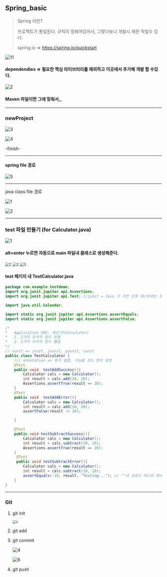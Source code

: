 ## Spring_basic

> Spring 이란?
>
> 프로젝트가 통일된다. 규칙이 정해져있어서, 그렇다보니 개발시 제한 적일수 있다.
>
> spring.io => https://spring.io/quickstart

![11](https://user-images.githubusercontent.com/34231229/74992463-82363780-548b-11ea-84ef-0e27ecb6fa12.JPG)



####  dependendies => 필요한 핵심 라이브러리를 제외하고 이곳에서 추가해 개발 할 수있다.

![2](https://user-images.githubusercontent.com/34231229/74992498-9f6b0600-548b-11ea-8b52-b76dee920593.JPG)



#### Maven 파일이면 그에 맞춰서,,

---

### newProject

![3](https://user-images.githubusercontent.com/34231229/74992772-6d0dd880-548c-11ea-9a77-3946824c98f0.JPG)



![4](https://user-images.githubusercontent.com/34231229/74992779-7434e680-548c-11ea-84ca-65bf05312d65.JPG)

-finish-

---

#### spring file 경로

![5](https://user-images.githubusercontent.com/34231229/74992969-f3c2b580-548c-11ea-98d5-aa2e38536936.JPG)

---

java class file 경로

![1](https://user-images.githubusercontent.com/34231229/74993193-9844f780-548d-11ea-8dbc-4f1051c11be1.JPG)

![2](https://user-images.githubusercontent.com/34231229/74993317-f671da80-548d-11ea-805d-15576069922f.JPG)

---

### test 파일 만들기 (for Calculator.java)

![1](https://user-images.githubusercontent.com/34231229/74993648-f7efd280-548e-11ea-820e-73ec3cda74fb.JPG)




#### alt+enter 누르면 자동으로 main 파일내 클래스로 생성해준다.

<img src="https://user-images.githubusercontent.com/34231229/74993776-79dffb80-548f-11ea-9c1d-6a7985ace853.png" alt="2" style="zoom:80%;" />


<img src="https://user-images.githubusercontent.com/34231229/74993778-7b112880-548f-11ea-9095-7237b58e60f6.jpg" alt="2" style="zoom:80%;" />


<img src="https://user-images.githubusercontent.com/34231229/74993794-82383680-548f-11ea-8cf6-16a1eb8185fc.png" alt="3" style="zoom:80%;" />

#### test 패키지 내 TestCalculator.java

```java
package com.example.testdemo;
import org.junit.jupiter.api.Assertions;
import org.junit.jupiter.api.Test; //junit = Java 가 가진 단위 테스트라는 뜻

import java.util.Calendar;

import static org.junit.jupiter.api.Assertions.assertEquals;
import static org.junit.jupiter.api.Assertions.assertFalse;

/*
*   Application SRS: 계산기(Calculator)
*   1. 2가지 숫자의 정수 덧셈
*   2. 2가지 숫자의 정수 뺄셈
*/
// xunit => junit, jsunit, pyunit, cunit
public class TestCalculator {
    /// annotation => 부가 설명, 기능을 코드 엇이 설정
    @Test
    public void  testAddSuccess(){
        Calculator calc = new Calculator();
        int result = calc.add(10, 20);
        Assertions.assertTrue(result == 30);
    }
	@Test
    public void  testAddError(){
        Calculator calc = new Calculator();
        int result = calc.add(10, 20);
        assertFalse(result != 30);

    }

    @Test
    public void testSubtractSuccess(){
        Calculator calc = new Calculator();
        int result = calc.subtract(20, 10);
        Assertions.assertTrue(result == 10);
    }
     @Test
     public void testSubtractError(){
        Calculator calc = new Calculator();
        int result = calc.subtract(10, 20);
        assertEquals(-10, result, "Testing..."); // ""내 성공시 테스트 메세지를 출력한다.
    }
}
```

---

### Git

1. git init

   <img src="https://user-images.githubusercontent.com/34231229/74996123-10172000-5496-11ea-95fc-08db15f1a60b.png" alt="3" style="zoom:67%;" />

   

2. git add

3. git commit

   ![4](https://user-images.githubusercontent.com/34231229/74996153-245b1d00-5496-11ea-8ce8-81a2aa381bf3.jpg)

   ![6](https://user-images.githubusercontent.com/34231229/74996175-32a93900-5496-11ea-8bf7-7228a4c76c07.JPG)

   

4. git push